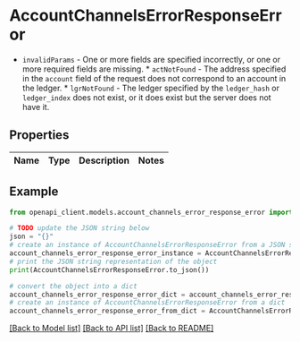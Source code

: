 # AccountChannelsErrorResponseError

* `invalidParams` - One or more fields are specified incorrectly, or one or more required fields are missing. * `actNotFound` - The address specified in the `account` field of the request does not correspond to an account in the ledger. * `lgrNotFound` - The ledger specified by the `ledger_hash` or `ledger_index` does not exist, or it does exist but the server does not have it. 

## Properties

Name | Type | Description | Notes
------------ | ------------- | ------------- | -------------

## Example

```python
from openapi_client.models.account_channels_error_response_error import AccountChannelsErrorResponseError

# TODO update the JSON string below
json = "{}"
# create an instance of AccountChannelsErrorResponseError from a JSON string
account_channels_error_response_error_instance = AccountChannelsErrorResponseError.from_json(json)
# print the JSON string representation of the object
print(AccountChannelsErrorResponseError.to_json())

# convert the object into a dict
account_channels_error_response_error_dict = account_channels_error_response_error_instance.to_dict()
# create an instance of AccountChannelsErrorResponseError from a dict
account_channels_error_response_error_from_dict = AccountChannelsErrorResponseError.from_dict(account_channels_error_response_error_dict)
```
[[Back to Model list]](../README.md#documentation-for-models) [[Back to API list]](../README.md#documentation-for-api-endpoints) [[Back to README]](../README.md)



